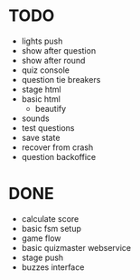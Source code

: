 

# TODO
 - lights push
 - show after question
 - show after round
 - quiz console
 - question tie breakers
 - stage html
  - basic html
	- beautify
 - sounds
 - test questions
 - save state
 - recover from crash
 - question backoffice

 # DONE
 - calculate score
 - basic fsm setup
 - game flow
 - basic quizmaster webservice
 - stage push
 - buzzes interface

